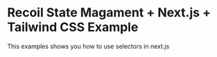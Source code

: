# Recoil State Magament + Next.js + Tailwind CSS Example

This examples shows you how to use selectors in next.js
